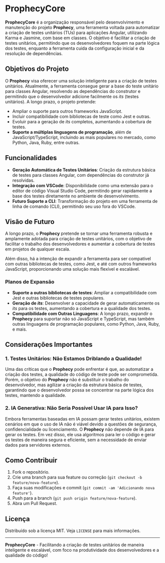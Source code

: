 # ProphecyCore

**ProphecyCore** é a organização responsável pelo desenvolvimento e manutenção do projeto **Prophecy**, uma ferramenta voltada para automatizar a criação de testes unitários (TUs) para aplicações Angular, utilizando Karma e Jasmine, com base em classes. O objetivo é facilitar a criação de testes unitários, permitindo que os desenvolvedores foquem na parte lógica dos testes, enquanto a ferramenta cuida da configuração inicial e da resolução de dependências.

## Objetivos do Projeto

O **Prophecy** visa oferecer uma solução inteligente para a criação de testes unitários. Atualmente, a ferramenta consegue gerar a base do teste unitário para classes Angular, resolvendo as dependências do construtor e permitindo que o desenvolvedor adicione facilmente os *its* (testes unitários). A longo prazo, o projeto pretende:

- Ampliar o suporte para outros frameworks JavaScript.
- Incluir compatibilidade com bibliotecas de teste como Jest e outras.
- Evoluir para a geração de *its* completos, aumentando a cobertura de testes.
- **Suporte a múltiplas linguagens de programação**, além de JavaScript/TypeScript, incluindo as mais populares no mercado, como Python, Java, Ruby, entre outras.

## Funcionalidades

- **Geração Automática de Testes Unitários**: Criação da estrutura básica de testes para classes Angular, com dependências do construtor já resolvidas.
- **Integração com VSCode**: Disponibilidade como uma extensão para o editor de código Visual Studio Code, permitindo gerar rapidamente a base dos testes diretamente no ambiente de desenvolvimento.
- **Futuro Suporte a CLI**: Transformação do projeto em uma ferramenta de linha de comando (CLI), permitindo seu uso fora do VSCode.

## Visão de Futuro

A longo prazo, o **Prophecy** pretende se tornar uma ferramenta robusta e amplamente adotada para criação de testes unitários, com o objetivo de facilitar o trabalho dos desenvolvedores e aumentar a cobertura de testes em projetos de qualquer escala.

Além disso, há a intenção de expandir a ferramenta para ser compatível com outras bibliotecas de testes, como Jest, e até com outros frameworks JavaScript, proporcionando uma solução mais flexível e escalável.

### Planos de Expansão

- **Suporte a outras bibliotecas de testes**: Ampliar a compatibilidade com Jest e outras bibliotecas de testes populares.
- **Geração de *its***: Desenvolver a capacidade de gerar automaticamente os *its* para os testes, aumentando a cobertura e a qualidade dos testes.
- **Compatibilidade com Outras Linguagens**: A longo prazo, expandir o **Prophecy** para suportar não só JavaScript e TypeScript, mas também outras linguagens de programação populares, como Python, Java, Ruby, e mais.

## Considerações Importantes

### 1. Testes Unitários: Não Estamos Driblando a Qualidade!

Uma das críticas que o **Prophecy** pode enfrentar é que, ao automatizar a criação dos testes, a qualidade do código de teste pode ser comprometida. Porém, o objetivo do **Prophecy** não é substituir o trabalho do desenvolvedor, mas agilizar a criação da estrutura básica de testes, garantindo que o desenvolvedor possa se concentrar na parte lógica dos testes, mantendo a qualidade.

### 2. IA Generativa: Não Seria Possível Usar IA para Isso?

Embora ferramentas baseadas em IA possam gerar testes unitários, existem cenários em que o uso de IA não é viável devido a questões de segurança, confidencialidade ou licenciamento. O **Prophecy** não depende de IA para gerar os testes. Em vez disso, ele usa algoritmos para ler o código e gerar os testes de maneira segura e eficiente, sem a necessidade de enviar dados para servidores externos.

## Como Contribuir

1. Fork o repositório.
2. Crie uma branch para sua feature ou correção (`git checkout -b feature/nova-feature`).
3. Faça suas modificações e commit (`git commit -am 'Adicionando nova feature'`).
4. Push para a branch (`git push origin feature/nova-feature`).
5. Abra um Pull Request.

## Licença

Distribuído sob a licença MIT. Veja `LICENSE` para mais informações.

---

**ProphecyCore** - Facilitando a criação de testes unitários de maneira inteligente e escalável, com foco na produtividade dos desenvolvedores e a qualidade do código!
